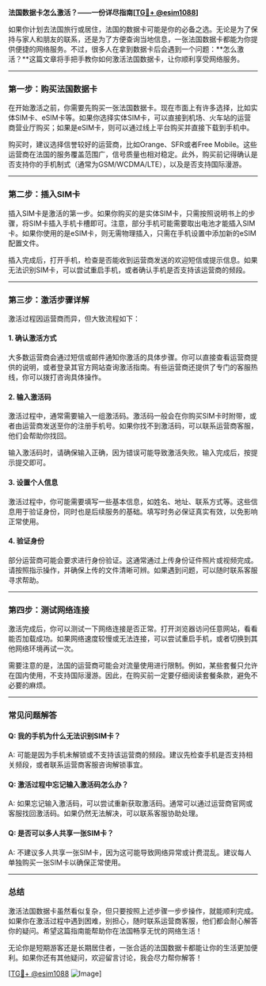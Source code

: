 **法国数据卡怎么激活？——一份详尽指南[[TG💪+ @esim1088](https://t.me/s/esim1088)]**

如果你计划去法国旅行或居住，法国的数据卡可能是你的必备之选。无论是为了保持与家人和朋友的联系，还是为了方便查询当地信息，一张法国数据卡都能为你提供便捷的网络服务。不过，很多人在拿到数据卡后会遇到一个问题：**怎么激活？**这篇文章将手把手教你如何激活法国数据卡，让你顺利享受网络服务。

---

### **第一步：购买法国数据卡**
在开始激活之前，你需要先购买一张法国数据卡。现在市面上有许多选择，比如实体SIM卡、eSIM卡等。如果你选择实体SIM卡，可以直接到机场、火车站的运营商营业厅购买；如果是eSIM卡，则可以通过线上平台购买并直接下载到手机中。

购买时，建议选择信誉较好的运营商，比如Orange、SFR或者Free Mobile。这些运营商在法国的服务覆盖范围广，信号质量也相对稳定。此外，购买前记得确认是否支持你的手机制式（通常为GSM/WCDMA/LTE），以及是否支持国际漫游。

---

### **第二步：插入SIM卡**
插入SIM卡是激活的第一步。如果你购买的是实体SIM卡，只需按照说明书上的步骤，将SIM卡插入手机卡槽即可。注意，部分手机可能需要取出电池才能插入SIM卡。如果你使用的是eSIM卡，则无需物理插入，只需在手机设置中添加新的eSIM配置文件。

插入完成后，打开手机，检查是否能收到运营商发送的欢迎短信或提示信息。如果无法识别SIM卡，可以尝试重启手机，或者确认手机是否支持该运营商的频段。

---

### **第三步：激活步骤详解**
激活过程因运营商而异，但大致流程如下：

#### **1. 确认激活方式**
大多数运营商会通过短信或邮件通知你激活的具体步骤。你可以直接查看运营商提供的说明，或者登录其官方网站查询激活指南。有些运营商还提供了专门的客服热线，你可以拨打咨询具体操作。

#### **2. 输入激活码**
激活过程中，通常需要输入一组激活码。激活码一般会在你购买SIM卡时附带，或者由运营商发送至你的注册手机号。如果你找不到激活码，可以联系运营商客服，他们会帮助你找回。

输入激活码时，请确保输入正确，因为错误可能导致激活失败。输入完成后，按提示提交即可。

#### **3. 设置个人信息**
激活过程中，你可能需要填写一些基本信息，如姓名、地址、联系方式等。这些信息用于验证身份，同时也是后续服务的基础。填写时务必保证真实有效，以免影响正常使用。

#### **4. 验证身份**
部分运营商可能会要求进行身份验证。这通常通过上传身份证件照片或视频完成。请按照指示操作，并确保上传的文件清晰可辨。如果遇到问题，可以随时联系客服寻求帮助。

---

### **第四步：测试网络连接**
激活完成后，你可以测试一下网络连接是否正常。打开浏览器访问任意网站，看看能否加载成功。如果网络速度较慢或无法连接，可以尝试重启手机，或者切换到其他网络环境再试一次。

需要注意的是，法国的运营商可能会对流量使用进行限制。例如，某些套餐只允许在国内使用，不支持国际漫游。因此，在购买前一定要仔细阅读套餐条款，避免不必要的麻烦。

---

### **常见问题解答**

#### **Q: 我的手机为什么无法识别SIM卡？**
A: 可能是因为手机未解锁或不支持该运营商的频段。建议先检查手机是否支持相关频段，或者联系运营商客服咨询解锁事宜。

#### **Q: 激活过程中忘记输入激活码怎么办？**
A: 如果忘记输入激活码，可以尝试重新获取激活码。通常可以通过运营商官网或客服找回激活码。如果仍然无法解决，可以联系客服协助处理。

#### **Q: 是否可以多人共享一张SIM卡？**
A: 不建议多人共享一张SIM卡，因为这可能导致网络异常或计费混乱。建议每人单独购买一张SIM卡以确保正常使用。

---

### **总结**
激活法国数据卡虽然看似复杂，但只要按照上述步骤一步步操作，就能顺利完成。如果你在激活过程中遇到困难，别担心，随时联系运营商客服，他们都会耐心解答你的疑问。希望这篇指南能帮助你在法国畅享无忧的网络生活！

无论你是短期游客还是长期居住者，一张合适的法国数据卡都能让你的生活更加便利。如果你还有其他疑问，欢迎留言讨论，我会尽力帮你解答！

[[TG💪+ @esim1088](https://t.me/s/esim1088) ![Image](https://i.postimg.cc/4NQfJmqS/Snipaste-2025-05-13-00-14-12.png)]